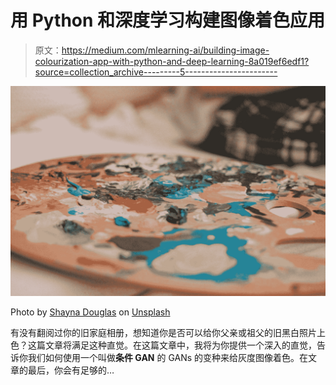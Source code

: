 # 用 Python 和深度学习构建图像着色应用

> 原文：<https://medium.com/mlearning-ai/building-image-colourization-app-with-python-and-deep-learning-8a019ef6edf1?source=collection_archive---------5----------------------->

![](img/dc13f28a036b23ffad9e0e75ae2dc4f2.png)

Photo by [Shayna Douglas](https://unsplash.com/@shaynamdouglas?utm_source=medium&utm_medium=referral) on [Unsplash](https://unsplash.com?utm_source=medium&utm_medium=referral)

有没有翻阅过你的旧家庭相册，想知道你是否可以给你父亲或祖父的旧黑白照片上色？这篇文章将满足这种直觉。在这篇文章中，我将为你提供一个深入的直觉，告诉你我们如何使用一个叫做**条件 GAN** 的 GANs 的变种来给灰度图像着色。在文章的最后，你会有足够的…